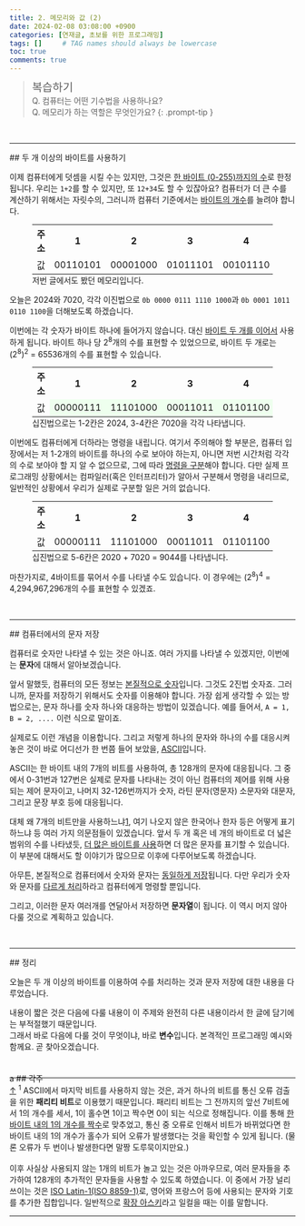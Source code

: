 ```yaml
---
title: 2. 메모리와 값 (2)
date: 2024-02-08 03:08:00 +0900
categories: [연재글, 초보를 위한 프로그래밍]
tags: []     # TAG names should always be lowercase
toc: true
comments: true
---
```


> <span style="font-weight: 500; font-size: 1.4em; margin-top: -5px; display: inline-block">복습하기</span><br>
> Q. 컴퓨터는 어떤 기수법을 사용하나요?<br>
> Q. 메모리가 하는 역할은 무엇인가요?
{: .prompt-tip }

<br>
<hr>
## 두 개 이상의 바이트를 사용하기

이제 컴퓨터에게 덧셈을 시킬 수는 있지만, 그것은 <U>한 바이트 (0-255)까지의 수</U>로 한정됩니다. 우리는 `1+2`를 할 수 있지만, 또 `12+34`도 할 수 있잖아요? 컴퓨터가 더 큰 수를 계산하기 위해서는 자릿수의, 그러니까 컴퓨터 기준에서는 <U>바이트의 개수</U>를 늘려야 합니다.

<figure>
<table class="font-mspace" style="margin: 0 auto">
<th>주소</th><th>1</th><th>2</th><th>3</th><th>4</th><th>5</th><th>6</th>
<tr>
<td>값</td><td>00110101</td><td>00001000</td><td>01011101</td><td>00101110</td><td>01011101</td><td>11010110</td>
</tr>
</table>
  <figcaption>저번 글에서도 봤던 메모리입니다.</figcaption>
</figure>

오늘은 2024와 7020, 각각 이진법으로 `0b 0000 0111 1110 1000`과 `0b 0001 1011 0110 1100`을 더해보도록 하겠습니다.

이번에는 각 숫자가 바이트 하나에 들어가지 않습니다. 대신 <U>바이트 두 개를 이어서</U> 사용하게 됩니다. 바이트 하나 당 2<sup>8</sup>개의 수를 표현할 수 있었으므로, 바이트 두 개로는 (2<sup>8</sup>)<sup>2</sup> = 65536개의 수를 표현할 수 있습니다.

<figure>
<table class="font-mspace" style="margin: 0 auto">
<th>주소</th><th>1</th><th>2</th><th>3</th><th>4</th><th>5</th><th>6</th>
<tr>
<td>값</td><td style="background-color: #EEFFEE">00000111</td><td style="background-color: #EEFFEE">11101000</td><td style="background-color: #EEFFEE">00011011</td><td style="background-color: #EEFFEE">01101100</td><td>01011101</td><td>11010110</td>
</tr>
</table>
  <figcaption>십진법으로는 1-2칸은 2024, 3-4칸은 7020을 각각 나타냅니다.</figcaption>
</figure>

이번에도 컴퓨터에게 더하라는 명령을 내립니다. 여기서 주의해야 할 부분은, 컴퓨터 입장에서는 저 1-2개의 바이트를 하나의 수로 보아야 하는지, 아니면 저번 시간처럼 각각의 수로 보아야 할 지 알 수 없으므로, 그에 따라 <U>명령을 구분</U>해야 합니다. 다만 실제 프로그래밍 상황에서는 컴파일러(혹은 인터프리터)가 알아서 구분해서 명령을 내리므로, 일반적인 상황에서 우리가 실제로 구분할 일은 거의 없습니다.

<figure>
<table class="font-mspace" style="margin: 0 auto">
<th>주소</th><th>1</th><th>2</th><th>3</th><th>4</th><th>5</th><th>6</th>
<tr>
<td>값</td><td>00000111</td><td>11101000</td><td>00011011</td><td>01101100</td><td style="background-color: #EEFFEE">00100011</td><td style="background-color: #EEFFEE">01010100</td>
</tr>
</table>
  <figcaption>십진법으로 5-6칸은 2020 + 7020 = 9044를 나타냅니다.</figcaption>
</figure>

마찬가지로, 4바이트를 묶어서 수를 나타낼 수도 있습니다. 이 경우에는 (2<sup>8</sup>)<sup>4</sup> = 4,294,967,296개의 수를 표현할 수 있겠죠.

<br>
<hr>
## 컴퓨터에서의 문자 저장

컴퓨터로 숫자만 나타낼 수 있는 것은 아니죠. 여러 가지를 나타낼 수 있겠지만, 이번에는 **문자**에 대해서 알아보겠습니다.

앞서 말했듯, 컴퓨터의 모든 정보는 <U>본질적으로 숫자</U>입니다. 그것도 2진법 숫자죠. 그러니까, 문자를 저장하기 위해서도 숫자를 이용해야 합니다. 가장 쉽게 생각할 수 있는 방법으로는, 문자 하나를 숫자 하나와 대응하는 방법이 있겠습니다. 예를 들어서, `A = 1, B = 2, ....` 이런 식으로 말이죠.

실제로도 이런 개념을 이용합니다. 그리고 저렇게 하나의 문자와 하나의 수를 대응시켜 놓은 것이 바로 어디선가 한 번쯤 들어 보았을, <a href="https://ko.wikipedia.org/wiki/ASCII" target="_blank">ASCII</a>입니다.

ASCII는 한 바이트 내의 7개의 비트를 사용하여, 총 128개의 문자에 대응됩니다. 그 중에서 0-31번과 127번은 실제로 문자를 나타내는 것이 아닌 컴퓨터의 제어를 위해 사용되는 제어 문자이고, 나머지 32-126번까지가 숫자, 라틴 문자(영문자) 소문자와 대문자, 그리고 문장 부호 등에 대응됩니다.

대체 왜 7개의 비트만을 사용하느냐<a href="#fn-1" id="rfn-1" class="fn-link">1</a>, 여기 나오지 않은 한국어나 한자 등은 어떻게 표기하느냐 등 여러 가지 의문점들이 있겠습니다. 앞서 두 개 혹은 네 개의 바이트로 더 넓은 범위의 수를 나타냈듯, <U>더 많은 바이트를 사용</U>하면 더 많은 문자를 표기할 수 있습니다. 이 부분에 대해서도 할 이야기가 많으므로 이후에 다루어보도록 하겠습니다.

아무튼, 본질적으로 컴퓨터에서 숫자와 문자는 <U>동일하게 저장</U>됩니다. 다만 우리가 숫자와 문자를 <U>다르게 처리</U>하라고 컴퓨터에게 명령할 뿐입니다. 

그리고, 이러한 문자 여러개를 연달아서 저장하면 **문자열**이 됩니다. 이 역시 머지 않아 다룰 것으로 계획하고 있습니다.

<br>
<hr>
## 정리

오늘은 두 개 이상의 바이트를 이용하여 수를 처리하는 것과 문자 저장에 대한 내용을 다루었습니다. 

내용이 짧은 것은 다음에 다룰 내용이 이 주제와 완전히 다른 내용이라서 한 글에 담기에는 부적절했기 때문입니다.<br>
그래서 바로 다음에 다룰 것이 무엇이냐, 바로 **변수**입니다. 본격적인 프로그래밍 예시와 함께요. 곧 찾아오겠습니다.

<br>
<hr style="margin-bottom: -10px">
<span class="hide-next">a</span>
## 각주
<div class="footnote" id="fn-1"><a href="#rfn-1">↑</a> <sup>1</sup> ASCII에서 마지막 비트를 사용하지 않는 것은, 과거 하나의 비트를 통신 오류 검출을 위한 <b>패리티 비트</b>로 이용했기 때문입니다. 패리티 비트는 그 전까지의 앞선 7비트에서 1의 개수를 세서, 1이 홀수면 1이고 짝수면 0이 되는 식으로 정해집니다. 이를 통해 <U>한 바이트 내의 1의 개수를 짝수</U>로 맞추었고, 통신 중 오류로 인해서 비트가 바뀌었다면 한 바이트 내의 1의 개수가 홀수가 되어 오류가 발생했다는 것을 확인할 수 있게 됩니다. (물론 오류가 두 번이나 발생한다면 말짱 도루묵이지만요.)<br><br>
이후 사실상 사용되지 않는 1개의 비트가 놀고 있는 것은 아까우므로, 여러 문자들을 추가하여 128개의 추가적인 문자들을 사용할 수 있도록 하였습니다. 이 중에서 가장 널리 쓰이는 것은 <a href="https://ko.wikipedia.org/wiki/ISO/IEC_8859-1" target="_blank">ISO Latin-1(ISO 8859-1)</a>로, 영어와 프랑스어 등에 사용되는 문자와 기호를 추가한 집합입니다. 일반적으로 <U>확장 아스키</U>라고 일컬을 때는 이를 말합니다.</div>
<hr>
